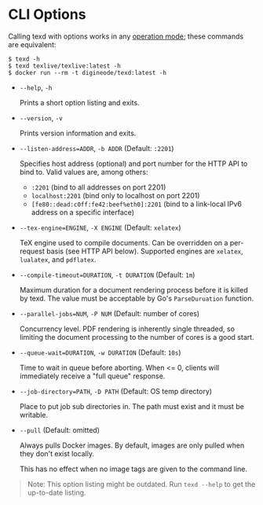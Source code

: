 # CLI Options

Calling texd with options works in any [operation mode](./operation-modes.md);
these commands are equivalent:

```console
$ texd -h
$ texd texlive/texlive:latest -h
$ docker run --rm -t digineode/texd:latest -h
```

- `--help`, `-h`

  Prints a short option listing and exits.

- `--version`, `-v`

  Prints version information and exits.

- `--listen-address=ADDR`, `-b ADDR` (Default: `:2201`)

  Specifies host address (optional) and port number for the HTTP API to bind to. Valid values are,
  among others:

  - `:2201` (bind to all addresses on port 2201)
  - `localhost:2201` (bind only to localhost on port 2201)
  - `[fe80::dead:c0ff:fe42:beef%eth0]:2201` (bind to a link-local IPv6 address on a specific
    interface)

- `--tex-engine=ENGINE`, `-X ENGINE` (Default: `xelatex`)

  TeX engine used to compile documents. Can be overridden on a per-request basis (see HTTP API
  below). Supported engines are `xelatex`, `lualatex`, and `pdflatex`.

- `--compile-timeout=DURATION`, `-t DURATION` (Default: `1m`)

  Maximum duration for a document rendering process before it is killed by texd. The value must be
  acceptable by Go's `ParseDuruation` function.

- `--parallel-jobs=NUM`, `-P NUM` (Default: number of cores)

  Concurrency level. PDF rendering is inherently single threaded, so limiting the document
  processing to the number of cores is a good start.

- `--queue-wait=DURATION`, `-w DURATION` (Default: `10s`)

  Time to wait in queue before aborting. When <= 0, clients will immediately receive a "full queue"
  response.

- `--job-directory=PATH`, `-D PATH` (Default: OS temp directory)

  Place to put job sub directories in. The path must exist and it must be writable.

- `--pull` (Default: omitted)

  Always pulls Docker images. By default, images are only pulled when they don't exist locally.

  This has no effect when no image tags are given to the command line.

> Note: This option listing might be outdated. Run `texd --help` to get the up-to-date listing.
